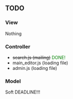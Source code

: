 ## TODO
### View
Nothing
### Controller
- ~~search.js (mailing)~~ <span style="color: green">DONE!</span>
- main_editor.js (loading file)
- admin.js (loading file)
### Model
Soft DEADLINE!!!
